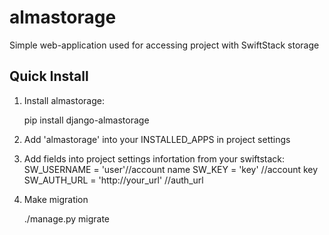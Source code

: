 almastorage
========

Simple web-application used for accessing project with SwiftStack storage

Quick Install
-------------

1) Install almastorage:

    pip install django-almastorage

2) Add 'almastorage' into your INSTALLED_APPS in project settings 

3) Add fields into project settings infortation from your swiftstack:
	SW_USERNAME = 'user'//account name
	SW_KEY = 'key' //account key
	SW_AUTH_URL = 'http://your_url' //auth_url 

4) Make migration
	
	./manage.py migrate

